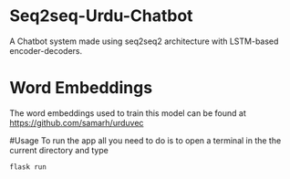 # Seq2seq-Urdu-Chatbot
A Chatbot system made using seq2seq2 architecture with LSTM-based encoder-decoders.


# Word Embeddings
The word embeddings used to train this model can be found at https://github.com/samarh/urduvec

#Usage
To run the app all you need to do is to open a terminal in the the current directory and type
```
flask run
```
